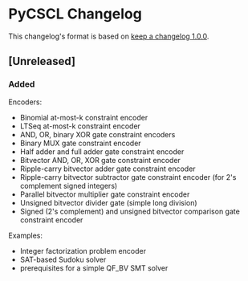 # PyCSCL Changelog

This changelog's format is based on [keep a changelog 1.0.0](https://keepachangelog.com/en/1.0.0/).

## [Unreleased]
### Added
Encoders:
- Binomial at-most-k constraint encoder
- LTSeq at-most-k constraint encoder
- AND, OR, binary XOR gate constraint encoders
- Binary MUX gate constraint encoder
- Half adder and full adder gate constraint encoder
- Bitvector AND, OR, XOR gate constraint encoder
- Ripple-carry bitvector adder gate constraint encoder
- Ripple-carry bitvector subtractor gate constraint encoder (for 2's complement signed integers)
- Parallel bitvector multiplier gate constraint encoder
- Unsigned bitvector divider gate (simple long division)
- Signed (2's complement) and unsigned bitvector comparison gate constraint encoder

Examples:
- Integer factorization problem encoder
- SAT-based Sudoku solver
- prerequisites for a simple QF_BV SMT solver
